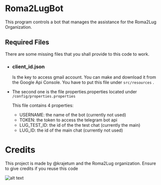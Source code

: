 # **Roma2LugBot**
This program controls a bot that manages the assistance for the Roma2Lug Organization.

## Required Files
There are some missing files that you shall provide to this code to work.

- ### client_id.json
  Is the key to access gmail account.
  You can make and download it from the Google Api Console.
  You have to put this file under ``` src/resources ``` .
- The second one is the file properties.properties located under ``` /config/properties.properties``` 

  This file contains 4 properties:
    - USERNAME: the name of the bot (currently not used)
    - TOKEN: the token to access the telegram bot api
    - LUG_TEST_ID: the id of the the test chat (currently the main) 
    - LUG_ID: the id of the main chat (currently not used)

## 

# **Credits**
This project is made by @krajetum and the Roma2Lug organization.
Ensure to give credits if you reuse this code

![alt text](http://www.lffl.org/wp-content/uploads/2016/06/open-source-software.jpg "Opensource")
